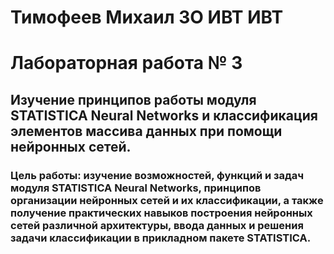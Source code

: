 # Тимофеев Михаил ЗО ИВТ ИВТ

# Лабораторная работа №  3

## Изучение принципов работы модуля STATISTICA Neural Networks и классификация элементов массива данных при помощи нейронных сетей.

### Цель работы: изучение возможностей, функций и задач модуля STATISTICA Neural Networks, принципов организации нейронных сетей и их классификации, а также получение практических навыков построения нейронных сетей различной архитектуры, ввода данных и решения задачи классификации в прикладном пакете STATISTICA.